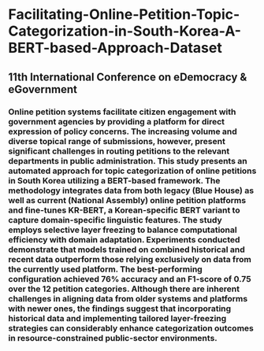 # Facilitating-Online-Petition-Topic-Categorization-in-South-Korea-A-BERT-based-Approach-Dataset

## 11th International Conference on eDemocracy & eGovernment

### Online petition systems facilitate citizen engagement with government agencies by providing a platform for direct expression of policy concerns. The increasing volume and diverse topical range of submissions, however, present significant challenges in routing petitions to the relevant departments in public administration. This study presents an automated approach for topic categorization of online petitions in South Korea utilizing a BERT-based framework. The methodology integrates data from both legacy (Blue House) as well as current (National Assembly) online petition platforms and fine-tunes KR-BERT, a Korean-specific BERT variant to capture domain-specific linguistic features. The study employs selective layer freezing to balance computational efficiency with domain adaptation. Experiments conducted demonstrate that models trained on combined historical and recent data outperform those relying exclusively on data from the currently used platform. The best-performing configuration achieved 76\% accuracy and an F1-score of 0.75 over the 12 petition categories. Although there are inherent challenges in aligning data from older systems and platforms with newer ones, the findings suggest that incorporating historical data and implementing tailored layer-freezing strategies can considerably enhance categorization outcomes in resource-constrained public-sector environments.

